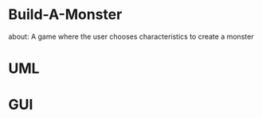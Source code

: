 # Build-A-Monster
about: A game where the user chooses characteristics to create a monster

# UML

# GUI
